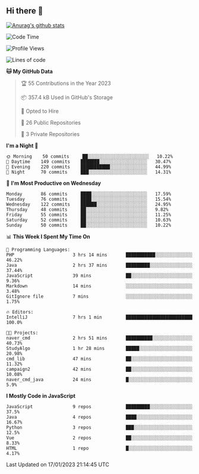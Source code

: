 ## Hi there 👋

[![Anurag's github stats](https://github-readme-stats.vercel.app/api?username=Songwonseok)](https://github.com/anuraghazra/github-readme-stats)



<!--START_SECTION:waka-->
![Code Time](http://img.shields.io/badge/Code%20Time-2%2C029%20hrs%2019%20mins-blue)

![Profile Views](http://img.shields.io/badge/Profile%20Views-50-blue)

![Lines of code](https://img.shields.io/badge/From%20Hello%20World%20I%27ve%20Written-3%20Million%20lines%20of%20code-blue)

**🐱 My GitHub Data** 

> 🏆 55 Contributions in the Year 2023
 > 
> 📦 357.4 kB Used in GitHub's Storage 
 > 
> 💼 Opted to Hire
 > 
> 📜 26 Public Repositories 
 > 
> 🔑 3 Private Repositories  
 > 
**I'm a Night 🦉** 

```text
🌞 Morning    50 commits     ██░░░░░░░░░░░░░░░░░░░░░░░   10.22% 
🌆 Daytime    149 commits    ███████░░░░░░░░░░░░░░░░░░   30.47% 
🌃 Evening    220 commits    ███████████░░░░░░░░░░░░░░   44.99% 
🌙 Night      70 commits     ███░░░░░░░░░░░░░░░░░░░░░░   14.31%

```
📅 **I'm Most Productive on Wednesday** 

```text
Monday       86 commits     ████░░░░░░░░░░░░░░░░░░░░░   17.59% 
Tuesday      76 commits     ████░░░░░░░░░░░░░░░░░░░░░   15.54% 
Wednesday    122 commits    ██████░░░░░░░░░░░░░░░░░░░   24.95% 
Thursday     48 commits     ██░░░░░░░░░░░░░░░░░░░░░░░   9.82% 
Friday       55 commits     ██░░░░░░░░░░░░░░░░░░░░░░░   11.25% 
Saturday     52 commits     ██░░░░░░░░░░░░░░░░░░░░░░░   10.63% 
Sunday       50 commits     ██░░░░░░░░░░░░░░░░░░░░░░░   10.22%

```


📊 **This Week I Spent My Time On** 

```text
💬 Programming Languages: 
PHP                      3 hrs 14 mins       ███████████░░░░░░░░░░░░░░   46.22% 
Java                     2 hrs 37 mins       █████████░░░░░░░░░░░░░░░░   37.44% 
JavaScript               39 mins             ██░░░░░░░░░░░░░░░░░░░░░░░   9.36% 
Markdown                 14 mins             ░░░░░░░░░░░░░░░░░░░░░░░░░   3.48% 
GitIgnore file           7 mins              ░░░░░░░░░░░░░░░░░░░░░░░░░   1.75%

🔥 Editors: 
IntelliJ                 7 hrs 1 min         █████████████████████████   100.0%

🐱‍💻 Projects: 
naver_cmd                2 hrs 51 mins       ██████████░░░░░░░░░░░░░░░   40.73% 
StudyAlgo                1 hr 28 mins        █████░░░░░░░░░░░░░░░░░░░░   20.98% 
cmd_lib                  47 mins             ██░░░░░░░░░░░░░░░░░░░░░░░   11.32% 
campaign2                42 mins             ██░░░░░░░░░░░░░░░░░░░░░░░   10.08% 
naver_cmd_java           24 mins             █░░░░░░░░░░░░░░░░░░░░░░░░   5.9%

```

**I Mostly Code in JavaScript** 

```text
JavaScript               9 repos             █████████░░░░░░░░░░░░░░░░   37.5% 
Java                     4 repos             ████░░░░░░░░░░░░░░░░░░░░░   16.67% 
Python                   3 repos             ███░░░░░░░░░░░░░░░░░░░░░░   12.5% 
Vue                      2 repos             ██░░░░░░░░░░░░░░░░░░░░░░░   8.33% 
HTML                     1 repo              █░░░░░░░░░░░░░░░░░░░░░░░░   4.17%

```



 Last Updated on 17/01/2023 21:14:45 UTC
<!--END_SECTION:waka-->
